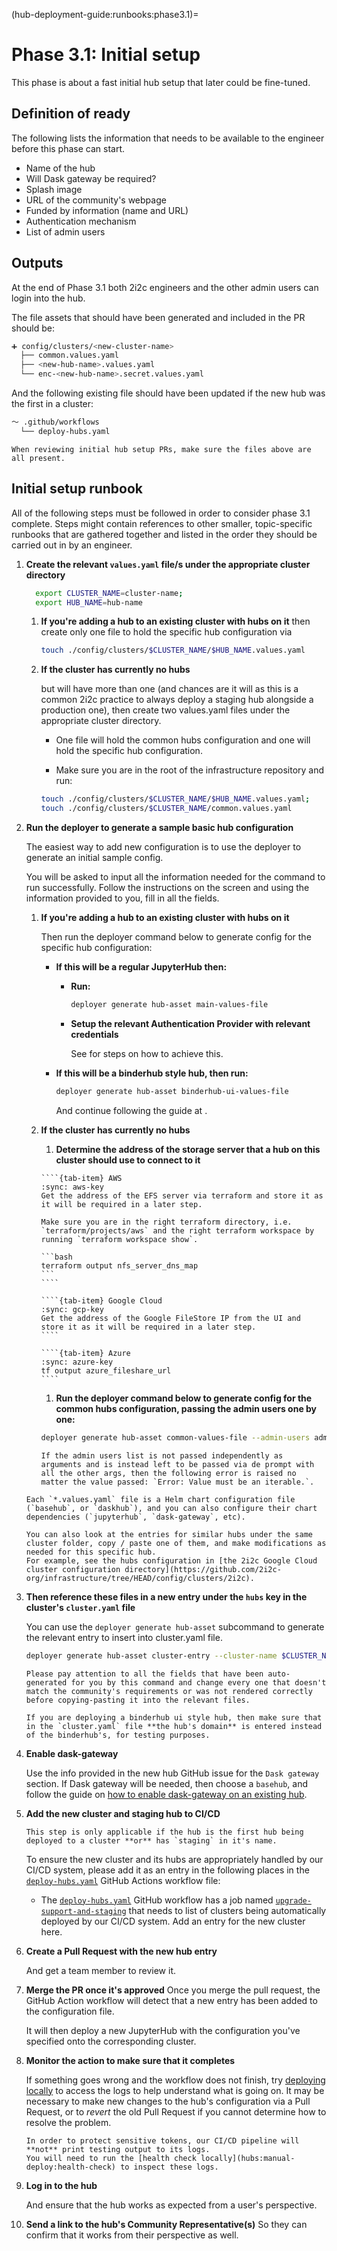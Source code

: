 (hub-deployment-guide:runbooks:phase3.1)=
# Phase 3.1: Initial setup

This phase is about a fast initial hub setup that later could be fine-tuned.

## Definition of ready

The following lists the information that needs to be available to the engineer before this phase can start.

- Name of the hub
- Will Dask gateway be required?
- Splash image
- URL of the community's webpage
- Funded by information (name and URL)
- Authentication mechanism
- List of admin users

## Outputs

At the end of Phase 3.1 both 2i2c engineers and the other admin users can login into the hub.

The file assets that should have been generated and included in the PR should be:

```bash
➕ config/clusters/<new-cluster-name>
  ├── common.values.yaml
  ├── <new-hub-name>.values.yaml
  └── enc-<new-hub-name>.secret.values.yaml
```

And the following existing file should have been updated if the new hub was the first in a cluster:

```bash
～ .github/workflows
  └── deploy-hubs.yaml
```

```{tip}
When reviewing initial hub setup PRs, make sure the files above are all present.
```

## Initial setup runbook

All of the following steps must be followed in order to consider phase 3.1 complete. Steps might contain references to other smaller, topic-specific runbooks that are gathered together and listed in the order they should be carried out in by an engineer.


1. **Create the relevant `values.yaml` file/s under the appropriate cluster directory**

    ```bash
      export CLUSTER_NAME=cluster-name;
      export HUB_NAME=hub-name
      ```

   1. **If you're adding a hub to an existing cluster with hubs on it**
      then create only one file to hold the specific hub configuration via

      ```bash
      touch ./config/clusters/$CLUSTER_NAME/$HUB_NAME.values.yaml
      ```

   1. **If the cluster has currently no hubs**

      but will have more than one (and chances are it will as this is a common 2i2c practice to always deploy a staging hub alongside a production one), then create two values.yaml files under the appropriate cluster directory.

      - One file will hold the common hubs configuration and one will hold the specific hub configuration.

      - Make sure you are in the root of the infrastructure repository and run:

      ```bash
      touch ./config/clusters/$CLUSTER_NAME/$HUB_NAME.values.yaml;
      touch ./config/clusters/$CLUSTER_NAME/common.values.yaml
      ```

1. **Run the deployer to generate a sample basic hub configuration**

   The easiest way to add new configuration is to use the deployer to generate an initial sample config.

   You will be asked to input all the information needed for the command to run successfully. Follow the instructions on the screen and using the information provided to you, fill in all the fields.

   1. **If you're adding a hub to an existing cluster with hubs on it**

      Then run the deployer command below to generate config for the specific hub configuration:

         - **If this will be a regular JupyterHub then:**

            - **Run:**
               ```bash
               deployer generate hub-asset main-values-file
               ```
            - **Setup the relevant Authentication Provider with relevant credentials**

               See [](enable-auth-provider) for steps on how to achieve this.

         - **If this will be a binderhub style hub, then run:**
            ```bash
            deployer generate hub-asset binderhub-ui-values-file
            ```

            And continue following the guide at [](features:binderhub-ui-hub).

   1. **If the cluster has currently no hubs**

      1. **Determine the address of the storage server that a hub on this cluster should use to connect to it**

      `````{tab-set}
      ````{tab-item} AWS
      :sync: aws-key
      Get the address of the EFS server via terraform and store it as it will be required in a later step.

      Make sure you are in the right terraform directory, i.e. `terraform/projects/aws` and the right terraform workspace by running `terraform workspace show`.

      ```bash
      terraform output nfs_server_dns_map
      ```
      ````

      ````{tab-item} Google Cloud
      :sync: gcp-key
      Get the address of the Google FileStore IP from the UI and store it as it will be required in a later step.
      ````

      ````{tab-item} Azure
      :sync: azure-key
      tf output azure_fileshare_url
      ````
      `````
      1. **Run the deployer command below to generate config for the common hubs configuration, passing the admin users one by one:**
      ```bash
      deployer generate hub-asset common-values-file --admin-users admin1 --admin-users admin2
      ```

      ```{warning}
      If the admin users list is not passed independently as arguments and is instead left to be passed via de prompt with all the other args, then the following error is raised no matter the value passed: `Error: Value must be an iterable.`.
      ```

   ```{tip}
   Each `*.values.yaml` file is a Helm chart configuration file (`basehub`, or `daskhub`), and you can also configure their chart dependencies (`jupyterhub`, `dask-gateway`, etc).

   You can also look at the entries for similar hubs under the same cluster folder, copy / paste one of them, and make modifications as needed for this specific hub.
   For example, see the hubs configuration in [the 2i2c Google Cloud cluster configuration directory](https://github.com/2i2c-org/infrastructure/tree/HEAD/config/clusters/2i2c).
   ```

1. **Then reference these files in a new entry under the `hubs` key in the cluster's `cluster.yaml` file**

   You can use the `deployer generate hub-asset` subcommand to generate the relevant entry to insert into cluster.yaml file.

   ```bash
   deployer generate hub-asset cluster-entry --cluster-name $CLUSTER_NAME --hub-name $HUB_NAME
   ```

   ```{warning}
   Please pay attention to all the fields that have been auto-generated for you by this command and change every one that doesn't match the community's requirements or was not rendered correctly before copying-pasting it into the relevant files.
   ```

   ```{important}
   If you are deploying a binderhub ui style hub, then make sure that in the `cluster.yaml` file **the hub's domain** is entered instead of the binderhub's, for testing purposes.
   ```

1. **Enable dask-gateway**

   Use the info provided in the new hub GitHub issue for the `Dask gateway` section.
   If Dask gateway will be needed, then choose a `basehub`, and follow the guide on
   [how to enable dask-gateway on an existing hub](howto:features:daskhub).

1. **Add the new cluster and staging hub to CI/CD**

   ```{important}
   This step is only applicable if the hub is the first hub being deployed to a cluster **or** has `staging` in it's name.
   ```

   To ensure the new cluster and its hubs are appropriately handled by our CI/CD system, please add it as an entry in the following places in the [`deploy-hubs.yaml`](https://github.com/2i2c-org/infrastructure/blob/HEAD/.github/workflows/deploy-hubs.yaml) GitHub Actions workflow file:

      - The [`deploy-hubs.yaml`](https://github.com/2i2c-org/infrastructure/blob/008ae2c1deb3f5b97d0c334ed124fa090df1f0c6/.github/workflows/deploy-hubs.yaml#L121) GitHub workflow has a job named [`upgrade-support-and-staging`](https://github.com/2i2c-org/infrastructure/blob/18f5a4f8f39ed98c2f5c99091ae9f19a1075c988/.github/workflows/deploy-hubs.yaml#L128-L166) that needs to list of clusters being automatically deployed by our CI/CD system. Add an entry for the new cluster here.

1. **Create a Pull Request with the new hub entry**

   And get a team member to review it.

1. **Merge the PR once it's approved**
   Once you merge the pull request, the GitHub Action workflow will detect that a new entry has been added to the configuration file.

   It will then deploy a new JupyterHub with the configuration you've specified onto the corresponding cluster.

1. **Monitor the action to make sure that it completes**

   If something goes wrong and the workflow does not finish, try [deploying locally](hubs:manual-deploy) to access the logs to help understand what is going on.
   It may be necessary to make new changes to the hub's configuration via a Pull Request, or to *revert* the old Pull Request if you cannot determine how to resolve the problem.

   ```{attention}
   In order to protect sensitive tokens, our CI/CD pipeline will **not** print testing output to its logs.
   You will need to run the [health check locally](hubs:manual-deploy:health-check) to inspect these logs.
   ```

1. **Log in to the hub**

   And ensure that the hub works as expected from a user's perspective.

1. **Send a link to the hub's Community Representative(s)**
   So they can confirm that it works from their perspective as well.